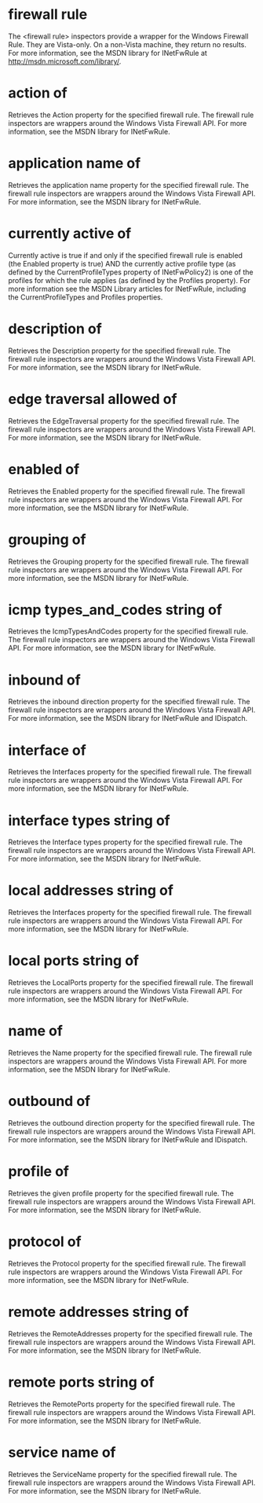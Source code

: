 # firewall rule

The &lt;firewall rule&gt; inspectors provide a wrapper for the Windows Firewall Rule. They are Vista-only. On a non-Vista machine, they return no results. For more information, see the MSDN library for INetFwRule at http://msdn.microsoft.com/library/.

# action of <firewall rule>

Retrieves the Action property for the specified firewall rule. The firewall rule inspectors are wrappers around the Windows Vista Firewall API. For more information, see the MSDN library for INetFwRule.

# application name of <firewall rule>

Retrieves the application name property for the specified firewall rule. The firewall rule inspectors are wrappers around the Windows Vista Firewall API. For more information, see the MSDN library for INetFwRule.

# currently active of <firewall rule>

Currently active is true if and only if the specified firewall rule is enabled (the Enabled property is true) AND the currently active profile type (as defined by the CurrentProfileTypes property of INetFwPolicy2) is one of the profiles for which the rule applies (as defined by the Profiles property). For more information see the MSDN Library articles for INetFwRule, including the CurrentProfileTypes and Profiles properties.

# description of <firewall rule>

Retrieves the Description property for the specified firewall rule. The firewall rule inspectors are wrappers around the Windows Vista Firewall API. For more information, see the MSDN library for INetFwRule.

# edge traversal allowed of <firewall rule>

Retrieves the EdgeTraversal property for the specified firewall rule. The firewall rule inspectors are wrappers around the Windows Vista Firewall API. For more information, see the MSDN library for INetFwRule.

# enabled of <firewall rule>

Retrieves the Enabled property for the specified firewall rule. The firewall rule inspectors are wrappers around the Windows Vista Firewall API. For more information, see the MSDN library for INetFwRule.

# grouping of <firewall rule>

Retrieves the Grouping property for the specified firewall rule. The firewall rule inspectors are wrappers around the Windows Vista Firewall API. For more information, see the MSDN library for INetFwRule.

# icmp types_and_codes string of <firewall rule>

Retrieves the IcmpTypesAndCodes property for the specified firewall rule. The firewall rule inspectors are wrappers around the Windows Vista Firewall API. For more information, see the MSDN library for INetFwRule.

# inbound of <firewall rule>

Retrieves the inbound direction property for the specified firewall rule. The firewall rule inspectors are wrappers around the Windows Vista Firewall API. For more information, see the MSDN library for INetFwRule and IDispatch.

# interface of <firewall rule>

Retrieves the Interfaces property for the specified firewall rule. The firewall rule inspectors are wrappers around the Windows Vista Firewall API. For more information, see the MSDN library for INetFwRule.

# interface types string of <firewall rule>

Retrieves the Interface types property for the specified firewall rule. The firewall rule inspectors are wrappers around the Windows Vista Firewall API. For more information, see the MSDN library for INetFwRule.

# local addresses string of <firewall rule>

Retrieves the Interfaces property for the specified firewall rule. The firewall rule inspectors are wrappers around the Windows Vista Firewall API. For more information, see the MSDN library for INetFwRule.

# local ports string of <firewall rule>

Retrieves the LocalPorts property for the specified firewall rule. The firewall rule inspectors are wrappers around the Windows Vista Firewall API. For more information, see the MSDN library for INetFwRule.

# name of <firewall rule>

Retrieves the Name property for the specified firewall rule. The firewall rule inspectors are wrappers around the Windows Vista Firewall API. For more information, see the MSDN library for INetFwRule.

# outbound of <firewall rule>

Retrieves the outbound direction property for the specified firewall rule. The firewall rule inspectors are wrappers around the Windows Vista Firewall API. For more information, see the MSDN library for INetFwRule and IDispatch.

# profile <firewall profile type> of <firewall rule>

Retrieves the given profile property for the specified firewall rule. The firewall rule inspectors are wrappers around the Windows Vista Firewall API. For more information, see the MSDN library for INetFwRule.

# protocol of <firewall rule>

Retrieves the Protocol property for the specified firewall rule. The firewall rule inspectors are wrappers around the Windows Vista Firewall API. For more information, see the MSDN library for INetFwRule.

# remote addresses string of <firewall rule>

Retrieves the RemoteAddresses property for the specified firewall rule. The firewall rule inspectors are wrappers around the Windows Vista Firewall API. For more information, see the MSDN library for INetFwRule.

# remote ports string of <firewall rule>

Retrieves the RemotePorts property for the specified firewall rule. The firewall rule inspectors are wrappers around the Windows Vista Firewall API. For more information, see the MSDN library for INetFwRule.

# service name of <firewall rule>

Retrieves the ServiceName property for the specified firewall rule. The firewall rule inspectors are wrappers around the Windows Vista Firewall API. For more information, see the MSDN library for INetFwRule.
